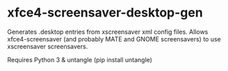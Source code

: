 # xfce4-screensaver-desktop-gen
Generates .desktop entries from xscreensaver xml config files. Allows xfce4-screensaver (and probably MATE and GNOME screensavers) to use xscreensaver screensavers.

Requires Python 3 & untangle (pip install untangle)
